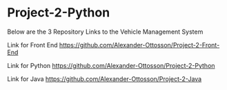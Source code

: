 # Project-2-Python

Below are the 3 Repository Links to the Vehicle Management System

Link for Front End
  https://github.com/Alexander-Ottosson/Project-2-Front-End
 
Link for Python
  https://github.com/Alexander-Ottosson/Project-2-Python
  
Link for Java
  https://github.com/Alexander-Ottosson/Project-2-Java
  

